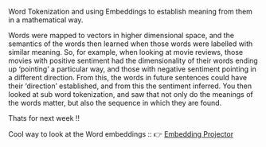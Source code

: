 



Word Tokenization and using Embeddings to establish meaning from them in a mathematical way. 

Words were mapped to vectors in higher dimensional space, and the semantics of the words then learned when those words were labelled with similar meaning. So, for example, when looking at movie reviews, those movies with positive sentiment had the dimensionality of their words ending up ‘pointing’ a particular way, and those with negative sentiment pointing in a different direction. From this, the words in future sentences could have their ‘direction’ established, and from this the sentiment inferred. You then looked at sub word tokenization, and saw that not only do the meanings of the words matter, but also the sequence in which they are found.

Thats for next week !!


Cool way to look at the Word embeddings ::
:point_right:
[Embedding Projector](https://projector.tensorflow.org/)
